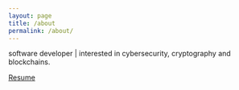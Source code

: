 ```yaml
---
layout: page
title: /about 
permalink: /about/
---
```


software developer | interested in cybersecurity, cryptography and blockchains.

[Resume](https://keer4n.github.io/resume)
